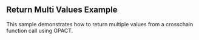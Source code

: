 Return Multi Values Example
------------------ 
This sample demonstrates how to return multiple values from a 
crosschain function call using GPACT.